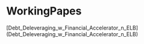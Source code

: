 # WorkingPapes


[Debt_Deleveraging_w_Financial_Accelerator_n_ELB] (Debt_Deleveraging_w_Financial_Accelerator_n_ELB)
 
